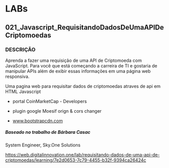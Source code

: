 # LABs

## 021_Javascript_RequisitandoDadosDeUmaAPIDeCriptomoedas

### DESCRIÇÃO
Aprenda a fazer uma requisição de uma API de Criptomoeda com JavaScript. Para você que está começando a carreira de TI e gostaria de manipular APIs além de exibir essas informações em uma página web responsiva.

Uma pagina web para requisitar dados de criptomoedas atraves de api em HTML Javascript

- portal CoinMarketCap - Developers

- plugin google Moesif orign & cors changer

- www.bootstrapcdn.com

##### Baseado no trabalho de Bárbara Casac
System Engineer, Sky.One Solutions

https://web.digitalinnovation.one/lab/requisitando-dados-de-uma-api-de-criptomoedas/learning/7e2d0653-7c79-4455-b32f-9394ca26424c

